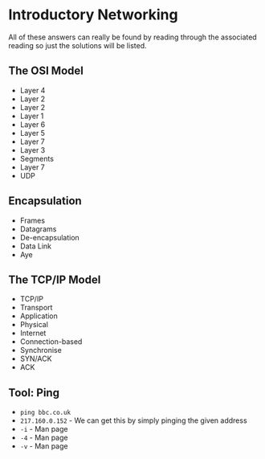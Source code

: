 # Introductory Networking

All of these answers can really be found by reading through the associated reading so just the solutions will be listed.

## The OSI Model
* Layer 4
* Layer 2
* Layer 2
* Layer 1
* Layer 6
* Layer 5
* Layer 7
* Layer 3
* Segments
* Layer 7
* UDP

## Encapsulation
* Frames
* Datagrams
* De-encapsulation
* Data Link
* Aye

## The TCP/IP Model
* TCP/IP
* Transport
* Application
* Physical
* Internet
* Connection-based
* Synchronise
* SYN/ACK
* ACK

## Tool: Ping
* `ping bbc.co.uk`
* `217.160.0.152` - We can get this by simply pinging the given address
* `-i` - Man page
* `-4` - Man page
* `-v` - Man page